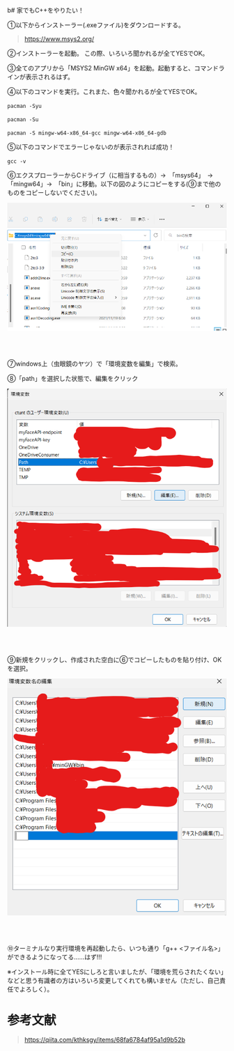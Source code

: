 b# 家でもC++をやりたい！

①以下からインストーラー(.exeファイル)をダウンロードする。
>https://www.msys2.org/

②インストーラーを起動。
この際、いろいろ聞かれるが全てYESでOK。

③全てのアプリから「MSYS2 MinGW x64」を起動。起動すると、コマンドラインが表示されるはず。

④以下のコマンドを実行。これまた、色々聞かれるが全てYESでOK。

`pacman -Syu`

`pacman -Su`

`pacman -S mingw-w64-x86_64-gcc mingw-w64-x86_64-gdb`

⑤以下のコマンドでエラーじゃないのが表示されれば成功！

`gcc -v`

⑥エクスプローラーからCドライブ（に相当するもの）→　「msys64」　→　「mingw64」→　「bin」に移動。以下の図のようにコピーをする(⑨まで他のものをコピーしないでください)。

![図](./img/path.png)

</br></br>

⑦windows上（虫眼鏡のヤツ）で「環境変数を編集」で検索。



⑧「path」を選択した状態で、編集をクリック

![図](./img/kanky.png)

</br></br>

⑨新規をクリックし、作成された空白に⑥でコピーしたものを貼り付け、OKを選択。

![図](./img/KANKYO.png)

</br></br>

⑩ターミナルなり実行環境を再起動したら、いつも通り「g++ <ファイル名>」ができるようになってる……はず!!!

※インストール時に全てYESにしろと言いましたが、「環境を荒らされたくない」などと思う有識者の方はいろいろ変更してくれても構いません（ただし、自己責任でよろしく）。

# 参考文献
>https://qiita.com/kthksgy/items/68fa6784af95a1d9b52b